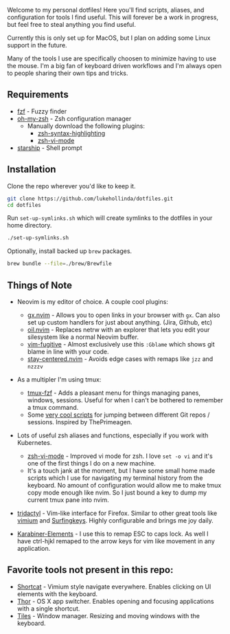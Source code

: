 Welcome to my personal dotfiles! Here you'll find scripts, aliases, and configuration for tools I find useful. This will forever be a work in progress, but feel free to steal anything you find useful.

Currently this is only set up for MacOS, but I plan on adding some Linux support in the future.

Many of the tools I use are specifically choosen to minimize having to use the mouse. I'm a big fan of keyboard driven workflows and I'm always open to people sharing their own tips and tricks.

## Requirements
- [fzf](https://github.com/junegunn/fzf) - Fuzzy finder
- [oh-my-zsh](https://ohmyz.sh/) - Zsh configuration manager
    - Manually download the following plugins:
        - [zsh-syntax-highlighting](https://github.com/zsh-users/zsh-syntax-highlighting/)
        - [zsh-vi-mode](https://github.com/zsh-users/zsh-syntax-highlighting/)
- [starship](https://starship.rs/) - Shell prompt

## Installation

Clone the repo wherever you'd like to keep it.

```bash
git clone https://github.com/lukehollinda/dotfiles.git
cd dotfiles
```

Run `set-up-symlinks.sh` which will create symlinks to the dotfiles in your home directory.

```bash
./set-up-symlinks.sh
```

Optionally, install backed up `brew` packages.

```bash
brew bundle --file=./brew/Brewfile
```


## Things of Note

- Neovim is my editor of choice. A couple cool plugins:
    - [gx.nvim](https://github.com/chrishrb/gx.nvim) - Allows you to open links in your browser with `gx`. Can also set up custom handlers for just about anything. (Jira, Github, etc)
    - [oil.nvim](https://github.com/stevearc/oil.nvim) - Replaces netrw with an explorer that lets you edit your silesystem like a normal Neovim buffer.
    - [vim-fugitive](https://github.com/tpope/vim-fugitive) - Almost exclusively use this `:Gblame` which shows git blame in line with your code.
    - [stay-centered.nvim](https://github.com/arnamak/stay-centered.nvim) - Avoids edge cases with remaps like `jzz` and `nzzzv`

- As a multipler I'm using tmux:
    - [tmux-fzf](https://github.com/sainnhe/tmux-fzf) - Adds a pleasant menu for things managing panes, windows, sessions. Useful for when I can't be bothered to remember a tmux command.
    - Some [very cool scripts](https://github.com/lukehollinda/dotfiles/blob/c28e734c027f9432dce32ada52e096f8e4d19d78/tmux/tmux.conf#L64-L66) for jumping between different Git repos / sessions. Inspired by ThePrimeagen.


- Lots of useful zsh aliases and functions, especially if you work with Kubernetes.
    - [zsh-vi-mode](https://github.com/jeffreytse/zsh-vi-mode) - Improved vi mode for zsh. I love `set -o vi` and it's one of the first things I do on a new machine.
    -  It's a touch jank at the moment, but I have some small home made scripts which I use for navigating my terminal history from the keyboard. No amount of configuration would allow me to make tmux copy mode enough like nvim. So I just bound a key to dump my current tmux pane into nvim.

- [tridactyl](https://github.com/tridactyl/tridactyl) - Vim-like interface for Firefox. Similar to other great tools like [vimium](https://github.com/philc/vimium) and [Surfingkeys](https://github.com/brookhong/Surfingkeys). Highly configurable and brings me joy daily.

- [Karabiner-Elements](https://github.com/pqrs-org/Karabiner-Elements) - I use this to remap ESC to caps lock. As well I have ctrl-hjkl remaped to the arrow keys for vim like movement in any application.


## Favorite tools not present in this repo:
- [Shortcat](https://shortcatapp.com/) - Vimium style navigate everywhere. Enables clicking on UI elements with the keyboard.
- [Thor](https://github.com/gbammc/Thor) - OS X app switcher. Enables opening and focusing applications with a single shortcut.
- [Tiles](https://freemacsoft.net/tiles/) - Window manager. Resizing and moving windows with the keyboard.
